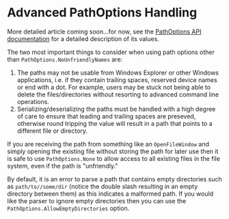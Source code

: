 # Advanced PathOptions Handling

More detailed article coming soon...for now, see the [PathOptions API documentation](../api/Singulink.IO.PathOptions.yml) for a detailed description of its values.

The two most important things to consider when using path options other than `PathOptions.NoUnfriendlyNames` are:
1) The paths may not be usable from Windows Explorer or other Windows applications, i.e. if they contain trailing spaces, reserved device names or end with a dot. For example, users may be stuck not being able to delete the files/directories without resorting to advanced command line operations.
2) Serializing/deserializing the paths must be handled with a high degree of care to ensure that leading and trailing spaces are preseved, otherwise round tripping the value will result in a path that points to a different file or directory.

If you are receiving the path from something like an `OpenFileWindow` and simply opening the existing file without storing the path for later use then it is safe to use `PathOptions.None` to allow access to all existing files in the file system, even if the path is "unfriendly."

By default, it is an error to parse a path that contains empty directories such as `path/to//some/dir` (notice the double slash resulting in an empty directory between them) as this indicates a malformed path. If you would like the parser to ignore empty directories then you can use the `PathOptions.AllowEmptyDirectories` option.